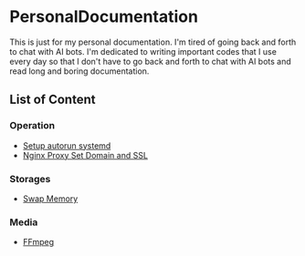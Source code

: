 # PersonalDocumentation

This is just for my personal documentation. I'm tired of going back and forth to chat with AI bots. I'm dedicated to writing important codes that I use every day so that I don't have to go back and forth to chat with AI bots and read long and boring documentation.

## List of Content

### Operation

- [Setup autorun systemd](Operation/systemd-autorun.md)
- [Nginx Proxy Set Domain and SSL](Operation/Nginx-SSL-Proxy.md)

### Storages

- [Swap Memory](Storages/SwapMemory.md)

### Media
- [FFmpeg](Media/FFmpeg.md)